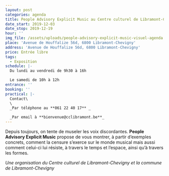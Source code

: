 ```yaml
---
layout: post
categories: agenda
title: People Advisory Explicit Music au Centre culturel de Libramont-Chevigny
date_start: 2019-12-03
date_stop: 2019-12-19
hour: ''
img_file: /assets/uploads/people-advisory-explicit-music-visuel-agenda.png
place: 'Avenue de Houffalize 56d, 6800 Libramont-Chevigny'
address: 'Avenue de Houffalize 56d, 6800 Libramont-Chevigny'
price: Entrée libre
tags:
  - Exposition
schedule: |-
  Du lundi au vendredi de 9h30 à 16h

  Le samedi de 10h à 12h
entrance: ''
booking: ''
practical: |-
  Contact\
  \
  _Par téléphone au **061 22 40 17** _

  _Par email à **bienvenue@cclibramont.be**_
---
```

Depuis toujours, on tente de museler les voix discordantes. **People Advisory Explicit Music** propose de vous montrer, à partir d’exemples concrets, comment la censure s’exerce sur le monde musical mais aussi comment celui-ci lui résiste, à travers le temps et l’espace, ainsi qu’à travers les formes.

_Une organisation du Centre culturel de Libramont-Chevigny  et la commune de Libramont-Chevigny_
